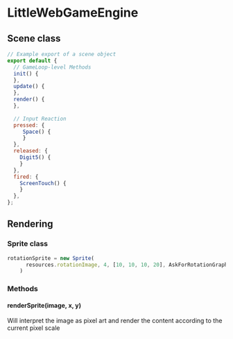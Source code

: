 # LittleWebGameEngine

## Scene class

```javascript
// Example export of a scene object
export default {
  // GameLoop-level Methods
  init() {
  },
  update() {
  },
  render() {
  },
  
  // Input Reaction
  pressed: {
     Space() {
     }
  },
  released: {
    Digit5() {
    }
  },
  fired: {
    ScreenTouch() {
    }
  },
};
```

  ## Rendering
  ### Sprite class
  ```javascript
  rotationSprite = new Sprite(
        resources.rotationImage, 4, [10, 10, 10, 20], AskForRotationGraphics,
      )
   ```
  
  ### Methods
  #### renderSprite(image, x, y)
  Will interpret the image as pixel art and render the content according to the current pixel scale

